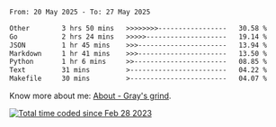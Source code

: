 <!--START_SECTION:waka-->

```txt
From: 20 May 2025 - To: 27 May 2025

Other        3 hrs 50 mins   >>>>>>>>-----------------   30.58 %
Go           2 hrs 24 mins   >>>>>--------------------   19.14 %
JSON         1 hr 45 mins    >>>----------------------   13.94 %
Markdown     1 hr 41 mins    >>>----------------------   13.50 %
Python       1 hr 6 mins     >>-----------------------   08.85 %
Text         31 mins         >------------------------   04.22 %
Makefile     30 mins         >------------------------   04.07 %
```

<!--END_SECTION:waka-->

<!-- [![grayxu's github stats](https://github-readme-stats.vercel.app/api?username=grayxu&count_private=true&show_icons=true)](https://github.com/grayxu) -->

Know more about me: [About - Gray's grind](https://www.grayxu.cn/).
<p align="left">
  <a href="https://wakatime.com/@c69eb31e-43a1-463f-8968-c3449e386f57"><img src="https://wakatime.com/badge/user/c69eb31e-43a1-463f-8968-c3449e386f57.svg" title="Total time coded since Feb 28 2023" /></a>
</p>

